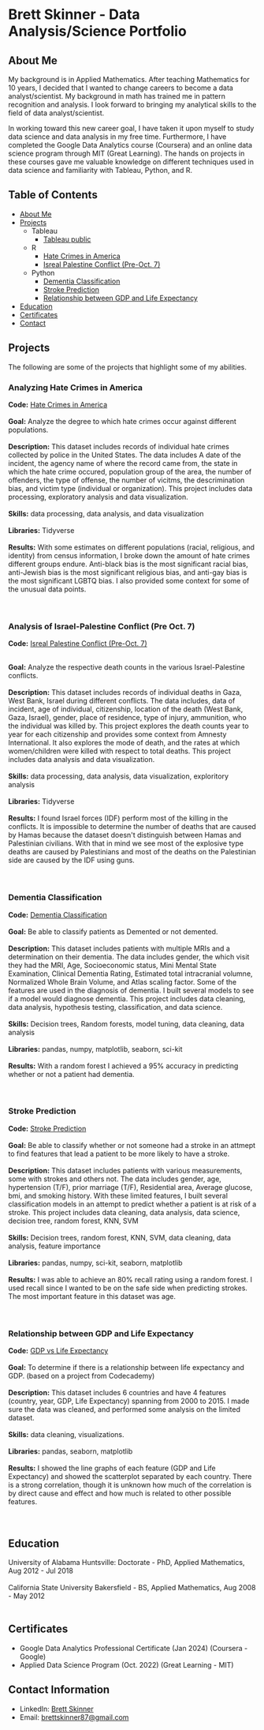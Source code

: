 # Brett Skinner - Data Analysis/Science Portfolio
## About Me
My background is in Applied Mathematics.  After teaching Mathematics for 10 years, I decided that I wanted to change careers to become a data analyst/scientist. My background in math has trained me in pattern recognition and analysis.  I look forward to bringing my analytical skills to the field of data analyst/scientist. 

In working toward this new career goal, I have taken it upon myself to study data science and data analysis in my free time. Furthermore, I have completed the Google Data Analytics course (Coursera) and an online data science program through MIT (Great Learning). The hands on projects in these courses gave me valuable knowledge on different techniques used in data science and familiarity with Tableau, Python, and R. 

## Table of Contents
* [About Me](#about-me)
* [Projects](#projects)
  * Tableau
    * [Tableau public](https://public.tableau.com/app/profile/brett.skinner4090/vizzes)
  * R
    * [Hate Crimes in America]()
    * [Isreal Palestine Conflict (Pre-Oct. 7)](https://github.com/BSkinner87/Portfolio-Projects/blob/main/Israel_Palestine_Conflict_before_Oct_7_markdown.md)
  * Python
    * [Dementia Classification](https://github.com/BSkinner87/Portfolio-Projects/blob/main/Dementia.ipynb)
    * [Stroke Prediction](https://github.com/BSkinner87/Portfolio-Projects/blob/main/StrokePredictionModels.ipynb)
    * [Relationship between GDP and Life Expectancy](https://github.com/BSkinner87/Portfolio-Projects/blob/main/life_expectancy_gdp.ipynb)
* [Education](#education)
* [Certificates](#certificates)
* [Contact](#contact-information)
## Projects
The following are some of the projects that highlight some of my abilities. 
### Analyzing Hate Crimes in America
**Code:** [Hate Crimes in America](https://github.com/BSkinner87/Portfolio-Projects/blob/main/HateCrimeStats.md) <br><br>
**Goal:** Analyze the degree to which hate crimes occur against different populations. <br><br>
**Description:** This dataset includes records of individual hate crimes collected by police in the United States.  The data includes A date of the incident, the agency name of where the record came from, the state in which the hate crime occured, population group of the area, the number of offenders, the type of offense, the number of vicitms, the descrimination bias, and victim type (individual or organization).  This project includes data processing, exploratory analysis and data visualization. <br><br>
**Skills:** data processing, data analysis, and data visualization <br><br>
**Libraries:** Tidyverse <br><br>
**Results:** With some estimates on different populations (racial, religious, and identity) from census information, I broke down the amount of hate crimes different groups endure. Anti-black bias is the most significant racial bias, anti-Jewish bias is the most significant religious bias, and anti-gay bias is the most significant LGBTQ bias. I also provided some context for some of the unusual data points. <br><br><br>

### Analysis of Israel-Palestine Conflict (Pre Oct. 7)
**Code:** [Isreal Palestine Conflict (Pre-Oct. 7)](https://github.com/BSkinner87/Portfolio-Projects/blob/main/Israel_Palestine_Conflict_before_Oct_7_markdown.md) <br><br>

**Goal:** Analyze the respective death counts in the various Israel-Palestine conflicts. <br><br>
**Description:** This dataset includes records of individual deaths in Gaza, West Bank, Israel during different conflicts. The data includes, data of incident, age of individual, citizenship, location of the death (West Bank, Gaza, Israel), gender, place of residence, type of injury, ammunition, who the individual was killed by. This project explores the death counts year to year for each citizenship and provides some context from Amnesty International.  It also explores the mode of death, and the rates at which women/children were killed with respect to total deaths. This project includes data analysis and data visualization. <br><br>
**Skills:** data processing, data analysis, data visualization, exploritory analysis <br><br>
**Libraries:** Tidyverse <br><br>
**Results:** I found Israel forces (IDF) perform most of the killing in the conflicts. It is impossible to determine the number of deaths that are caused by Hamas because the dataset doesn't distinguish between Hamas and Palestinian civilians. With that in mind we see most of the explosive type deaths are caused by Palestinians and most of the deaths on the Palestinian side are caused by the IDF using guns. <br><br><br>

### Dementia Classification
**Code:** [Dementia Classification](https://github.com/BSkinner87/Portfolio-Projects/blob/main/Dementia.ipynb) <br><br>
**Goal:** Be able to classify patients as Demented or not demented. <br><br>
**Description:** This dataset includes patients with multiple MRIs and a determination on their dementia. The data includes gender, the which visit they had the MRI, Age, Socioeconomic status, Mini Mental State Examination, Clinical Dementia Rating, Estimated total intracranial volumne, Normalized Whole Brain Volume, and Atlas scaling factor. Some of the features are used in the diagnosis of dementia. I built several models to see if a model would diagnose dementia. This project includes data cleaning, data analysis, hypothesis testing, classification, and data science.  <br><br>
**Skills:** Decision trees, Random forests, model tuning, data cleaning, data analysis <br><br>
**Libraries:** pandas, numpy, matplotlib, seaborn, sci-kit <br><br>
**Results:** With a random forest I achieved a 95% accuracy in predicting whether or not a patient had dementia. <br><br><br>

### Stroke Prediction
**Code:** [Stroke Prediction](https://github.com/BSkinner87/Portfolio-Projects/blob/main/StrokePredictionModels.ipynb) <br><br>
**Goal:** Be able to classify whether or not someone had a stroke in an attmept to find features that lead a patient to be more likely to have a stroke. <br><br>
**Description:** This dataset includes patients with various measurements, some with strokes and others not.  The data includes gender, age, hypertension (T/F), prior marriage (T/F), Residential area, Average glucose, bmi, and smoking history. With these limited features, I built several classification models in an attempt to predict whether a patient is at risk of a stroke.  This project includes data cleaning, data analysis, data science, decision tree, random forest, KNN, SVM <br><br>
**Skills:** Decision trees, random forest, KNN, SVM, data cleaning, data analysis, feature importance <br><br>
**Libraries:** pandas, numpy, sci-kit, seaborn, matplotlib <br><br>
**Results:** I was able to achieve an 80% recall rating using a random forest. I used recall since I wanted to be on the safe side when predicting strokes. The most important feature in this dataset was age. <br><br><br>

### Relationship between GDP and Life Expectancy
**Code:** [GDP vs Life Expectancy](https://github.com/BSkinner87/Portfolio-Projects/blob/main/life_expectancy_gdp.ipynb) <br><br>
**Goal:** To determine if there is a relationship between life expectancy and GDP. (based on a project from Codecademy)<br><br>
**Description:** This dataset includes 6 countries and have 4 features (country, year, GDP, Life Expectancy) spanning from 2000 to 2015.  I made sure the data was cleaned, and performed some analysis on the limited dataset. <br><br>
**Skills:** data cleaning, visualizations. <br><br>
**Libraries:** pandas, seaborn, matplotlib <br><br>
**Results:** I showed the line graphs of each feature (GDP and Life Expectancy) and showed the scatterplot separated by each country.  There is a strong correlation, though it is unknown how much of the correlation is by direct cause and effect and how much is related to other possible features. <br><br><br>

## Education
University of Alabama Huntsville: Doctorate - PhD, Applied Mathematics, Aug 2012 - Jul 2018 <br><br>
California State University Bakersfield - BS, Applied Mathematics, Aug 2008 - May 2012 <br><br>

## Certificates
* Google Data Analytics Professional Certificate (Jan 2024) (Coursera - Google)
* Applied Data Science Program (Oct. 2022) (Great Learning - MIT)

## Contact Information
* LinkedIn: [Brett Skinner](https://www.linkedin.com/in/brett-skinner-ph-d-b6866b1b2/)
* Email: [brettskinner87@gmail.com](mailto:brettskinner87@gmail.com)


